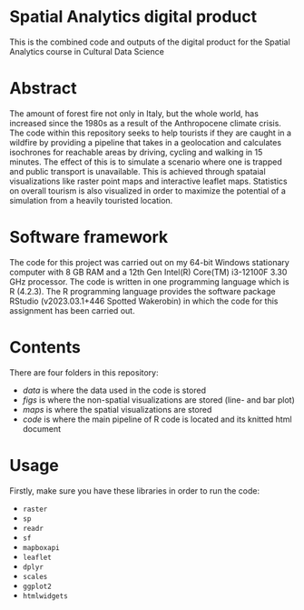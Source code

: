# Spatial Analytics digital product
This is the combined code and outputs of the digital product for the Spatial Analytics course in Cultural Data Science

# Abstract
The amount of forest fire not only in Italy, but the whole world, has increased since the 1980s as a result of the Anthropocene climate crisis. The code within this repository seeks to help tourists if they are caught in a wildfire by providing a pipeline that takes in a geolocation and calculates isochrones for reachable areas by driving, cycling and walking in 15 minutes. The effect of this is to simulate a scenario where one is trapped and public transport is unavailable.
This is achieved through spataial visualizations like raster point maps and interactive leaflet maps. Statistics on overall tourism is also visualized in order to maximize the potential of a simulation from a heavily touristed location.

# Software framework
The code for this project was carried out on my 64-bit Windows stationary computer with 8 GB RAM and a 12th Gen Intel(R) Core(TM) i3-12100F 3.30 GHz processor. 
The code is written in one programming language which is R (4.2.3). The R programming language provides the software package RStudio (v2023.03.1+446 Spotted Wakerobin) in which the code for this assignment has been carried out.

# Contents 
There are four folders in this repository:
* _data_ is where the data used in the code is stored
* _figs_ is where the non-spatial visualizations are stored (line- and bar plot)
* _maps_ is where the spatial visualizations are stored
* _code_ is where the main pipeline of R code is located and its knitted html document

# Usage
Firstly, make sure you have these libraries in order to run the code: 
* ```raster```
* ```sp```
* ```readr```
* ```sf```
* ```mapboxapi```
* ```leaflet```
* ```dplyr```
* ```scales```
* ```ggplot2```
* ```htmlwidgets```
